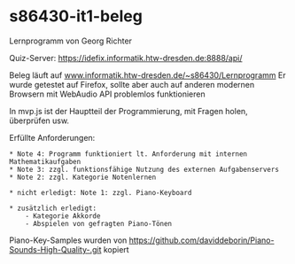# s86430-it1-beleg
Lernprogramm von Georg Richter

Quiz-Server: https://idefix.informatik.htw-dresden.de:8888/api/

Beleg läuft auf www.informatik.htw-dresden.de/~s86430/Lernprogramm
Er wurde getestet auf Firefox, sollte aber auch auf anderen modernen Browsern mit WebAudio API problemlos funktionieren

In mvp.js ist der Hauptteil der Programmierung, mit Fragen holen, überprüfen usw. 

Erfüllte Anforderungen:

    * Note 4: Programm funktioniert lt. Anforderung mit internen Mathematikaufgaben
    * Note 3: zzgl. funktionsfähige Nutzung des externen Aufgabenservers
    * Note 2: zzgl. Kategorie Notenlernen
    
    * nicht erledigt: Note 1: zzgl. Piano-Keyboard

    * zusätzlich erledigt: 
        - Kategorie Akkorde
        - Abspielen von gefragten Piano-Tönen
        
Piano-Key-Samples wurden von https://github.com/daviddeborin/Piano-Sounds-High-Quality-.git kopiert
